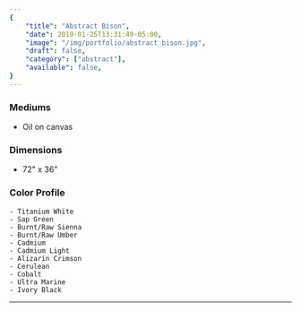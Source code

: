 ```yaml
---
{
    "title": "Abstract Bison",
    "date": 2019-01-25T13:31:49-05:00,
    "image": "/img/portfolio/abstract_bison.jpg",
    "draft": false,
    "category": ["abstract"],
    "available": false,
}
---
```


### Mediums
- Oil on canvas

### Dimensions
- 72" x 36"

### Color Profile
    - Titanium White
    - Sap Green
    - Burnt/Raw Sienna
    - Burnt/Raw Umber
    - Cadmium
    - Cadmium Light
    - Alizarin Crimson
    - Cerulean 
    - Cobalt 
    - Ultra Marine
    - Ivory Black


---

